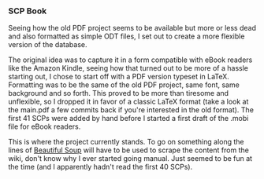 ### SCP Book

Seeing how the old PDF project seems to be available but more or less dead and also formatted as simple ODT files, I set out to create a more flexible version of the database.

The original idea was to capture it in a form compatible with eBook readers like the Amazon Kindle, seeing how that turned out to be more of a hassle starting out, I chose to start off with a PDF version typeset in LaTeX. Formatting was to be the same of the old PDF project, same font, same background and so forth. This proved to be more than tiresome and unflexible, so I dropped it in favor of a classic LaTeX format (take a look at the main.pdf a few commits back if you're interested in the old format). The first 41 SCPs were added by hand before I started a first draft of the .mobi file for eBook readers.

This is where the project currently stands. To go on something along the lines of [Beautiful Soup](http://www.crummy.com/software/BeautifulSoup/) will have to be used to scrape the content from the wiki, don't know why I ever started going manual. Just seemed to be fun at the time (and I apparently hadn't read the first 40 SCPs).